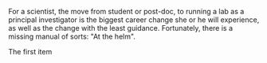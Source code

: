 For a scientist, the move from student or post-doc, to running a lab as a principal investigator is the biggest career change she or he will experience, as well as the change with the least guidance.
Fortunately, there is a missing manual of sorts: "At the helm".

The first item
